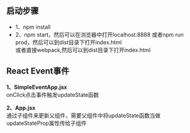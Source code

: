 ## 启动步骤
* 1、npm install
* 2、npm start，然后可以在浏览器中打开localhost:8888
或者npm run prod，然后可以到dist目录下打开index.html <br/>
或者直接webpack,然后可以到dist目录下打开index.html

## React Event事件

**1、SimpleEventApp.jsx**  <br />
onClick点击事件触发updateState函数<br />


**2、App.jsx**  <br />
通过子组件来更新父组件，需要父组件中将updateState函数当做updateStateProp属性传给子组件
